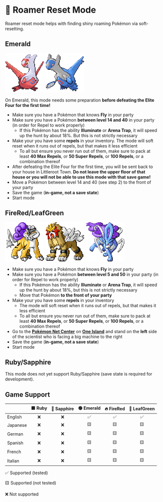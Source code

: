 # 🏃 Roamer Reset Mode
Roamer reset mode helps with finding shiny roaming Pokémon via soft-resetting.

## Emerald
![](../../sprites/pokemon/normal/Latias.png)
![](../../sprites/pokemon/normal/Latios.png)

On Emerald, this mode needs some preparation **before defeating the Elite Four for the first time!**

- Make sure you have a Pokémon that knows **Fly** in your party
- Make sure you have a Pokémon **between level 14 and 40** in your party (in order for Repel to work properly)
   - If this Pokémon has the ability **Illuminate** or **Arena Trap**, it will speed up the hunt by about 18%. But this is not strictly necessary
- Make your you have some **repels** in your inventory. The mode will soft reset when it runs out of repels, but that makes it less efficient
   - To all but ensure you never run out of them, make sure to pack at least **40 Max Repels**, or **50 Super Repels**, or **100 Repels**, or a combination thereof
- After defeating the Elite Four for the first time, you will be sent back to your house in Littleroot Town. **Do not leave the upper floor of that house or you will not be able to use this mode with that save game!**
- Move a Pokémon between level 14 and 40 (see step 2) to the front of your party
- Save the game (**in-game, not a save state**)
- Start mode


## FireRed/LeafGreen
![](../../sprites/pokemon/normal/Raikou.png)
![](../../sprites/pokemon/normal/Entei.png)
![](../../sprites/pokemon/normal/Suicune.png)

- Make sure you have a Pokémon that knows **Fly** in your party
- Make sure you have a Pokémon **between level 5 and 50** in your party (in order for Repel to work properly)
   - If this Pokémon has the ability **Illuminate** or **Arena Trap**, it will speed up the hunt by about 18%, but this is not strictly necessary
   - Move that Pokémon **to the front of your party**
- Make your you have some **repels** in your inventory
  - The mode will soft reset when it runs out of repels, but that makes it less efficient 
  - To all but ensure you never run out of them, make sure to pack at least **40 Max Repels**, or **50 Super Repels**, or **100 Repels**, or a combination thereof
- Go to the [**Pokémon Net Center**](https://bulbapedia.bulbagarden.net/wiki/Pok%C3%A9mon_Network_Center) on [**One Island**](https://bulbapedia.bulbagarden.net/wiki/One_Island_(town)) and stand on the **left** side of the scientist who is facing a big machine to the right
- Save the game (**in-game, not a save state**)
- Start mode


## Ruby/Sapphire

This mode does not yet support Ruby/Sapphire (save state is required for development).

## Game Support
|          | 🟥 Ruby | 🔷 Sapphire | 🟢 Emerald | 🔥 FireRed | 🌿 LeafGreen |
|:---------|:-------:|:-----------:|:----------:|:----------:|:------------:|
| English  |    ❌    |      ❌      |     ✅      |     ✅      |      ✅       |
| Japanese |    ❌    |      ❌      |     🟨     |     🟨     |      🟨      |
| German   |    ❌    |      ❌      |     🟨     |     🟨     |      🟨      |
| Spanish  |    ❌    |      ❌      |     🟨     |     🟨     |      🟨      |
| French   |    ❌    |      ❌      |     🟨     |     🟨     |      🟨      |
| Italian  |    ❌    |      ❌      |     🟨     |     🟨     |      🟨      |

✅ Supported (tested)

🟨 Supported (not tested)

❌ Not supported